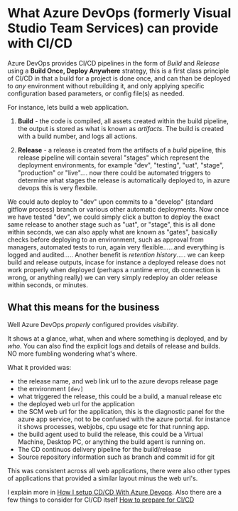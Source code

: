 # What Azure DevOps (formerly Visual Studio Team Services) can provide with CI/CD

Azure DevOps provides CI/CD pipelines in the form of *Build* and *Release* using a **Build Once, Deploy Anywhere** strategy, this is a first class principle of CI/CD in that a build for a project is done once, and can than be deployed to *any* environment without rebuilding it, and only applying specific configuration based parameters, or config file(s) as needed.

For instance, lets build a web application.

1. **Build** - the code is compiled, all assets created within the build pipeline, the output is stored as what is known as *artifacts*. The build is created with a build number, and logs all actions.

2. **Release** - a release is created from the artifacts of a *build* pipeline, this release pipeline will contain several "stages" which represent the deployment environments, for example "dev", "testing", "uat", "stage", "production" or "live".... now there could be automated triggers to determine what stages the release is automatically deployed to, in azure devops this is very flexbile. 

We could auto deploy to "dev" upon commits to a "develop" (standard gitflow process) branch or various other automatic deployments. Now once we have tested "dev", we could simply click a button to deploy the exact same release to another stage such as "uat", or "stage", this is all done within seconds, we can also apply what are known as "gates", basically checks before deploying to an environment, such as approval from managers, automated tests to run, again very flexible......and everything is logged and audited.....
Another benefit is *retention history*..... we can keep build and release outputs, incase for instance a deployed release does not work properly when deployed (perhaps a runtime error, db connection is wrong, or anything really) we can very simply redeploy an older release within seconds, or minutes.

## What this means for the business
Well Azure DevOps *properly* configured provides *visibility*.

It shows at a glance, what, when and where something is deployed, and by *who*. You can also find the explicit logs and details of release and builds. NO more fumbling wondering what's where.

What it provided was:
- the release name, and web link url to the azure devops release page
- the environment `[dev]`
- what triggered the release, this could be a build, a manual release etc
- the deployed web url for the application
- the SCM web url for the application, this is the diagnostic panel for the azure app service, not to be confused with the azure portal. for instance it shows processes, webjobs, cpu usage etc for that running app.
- the build agent used to build the release, this could be a Virtual Machine, Desktop PC, or anything the build agent is running on.
- The CD continuos delivery pipeline for the build/release
- Source repository information such as branch and commit id for git

This was consistent across all web applications, there were also other types of applications that provided a similar layout minus the web url's.

I explain more in [How I setup CD/CD With Azure Devops](how-i-setup-ci-cd-with-azure-devops.md). Also there are a few things to consider for CI/CD itself [How to prepare for CI/CD](how-to-prepare-for-continuous-integration.md)

